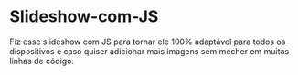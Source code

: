 # Slideshow-com-JS
Fiz esse slideshow com JS para tornar ele 100% adaptável para todos os dispositivos e caso quiser adicionar mais imagens sem mecher em muitas linhas de código.

